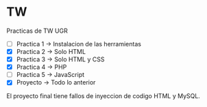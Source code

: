 # TW
Practicas de TW UGR

- [ ] Practica 1 -> Instalacion de las herramientas
- [x] Practica 2 -> Solo HTML
- [x] Practica 3 -> Solo HTML y CSS
- [x] Practica 4 -> PHP
- [ ] Practica 5 -> JavaScript
- [x] Proyecto -> Todo lo anterior

El proyecto final tiene fallos de inyeccion de codigo HTML y MySQL.
